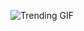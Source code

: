 ![Trending GIF](https://media0.giphy.com/media/YDEiyrRLa6ATrSNQND/giphy.gif?cid=8bb217721cx4doypuc2occ0suqi00gf4z6sr6otegytu2icj&ep=v1_gifs_search&rid=giphy.gif&ct=g)
